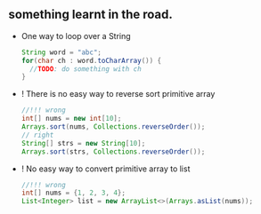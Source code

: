 ## something learnt in the road.

* One way to loop over a String
  ```java
  String word = "abc";
  for(char ch : word.toCharArray()) {
    //TODO: do something with ch
  }
  ```
  
* ! There is no easy way to reverse sort primitive array
  ```java
  //!!! wrong
  int[] nums = new int[10];
  Arrays.sort(nums, Collections.reverseOrder());
  // right
  String[] strs = new String[10];
  Arrays.sort(strs, Collections.reverseOrder());
  ```
  
* ! No easy way to convert primitive array to list  
  ```java
  //!!! wrong
  int[] nums = {1, 2, 3, 4};
  List<Integer> list = new ArrayList<>(Arrays.asList(nums));
  ```